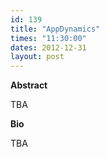 ```yaml
---
id: 139
title: "AppDynamics"
times: "11:30:00"
dates: 2012-12-31
layout: post
---
```

 **Abstract**

TBA  

**Bio**

TBA

